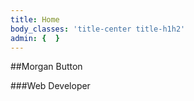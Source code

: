 ```yaml
---
title: Home
body_classes: 'title-center title-h1h2'
admin: {  }
---
```


##Morgan Button

###Web Developer
